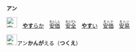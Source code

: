 **アン**

<kbd><img src="https://glyphwiki.org/glyph/u5b89.svg" width="28" height="28" alt="安"></kbd>　[**やす**らか](https://jisho.org/search/やすらか)　<ins>[<ruby>安価<rt>あんしん</rt></ruby>](https://jisho.org/search/安心)</ins>　<ins>[<ruby>安全<rt>あんぜん</rt></ruby>](https://jisho.org/search/安全)</ins>　<ins>[**やす**い](https://jisho.org/search/やすらか)</ins>　[<ruby>安価<rt>あんか</rt></ruby>](https://jisho.org/search/安価)　[<ruby>安易<rt>あんい</rt></ruby>](https://jisho.org/search/安易)

<kbd><img src="https://glyphwiki.org/glyph/u6848.svg" width="28" height="28" alt="安"></kbd><kbd>アン</kbd>**かんが**える（**つくえ**）



<!--



<font>
<p>
    <big><em>豆</em></big><tt><sup>トウ</sup><sub>ヅ</sub></tt>
    <em>
        <b>まめ</b>　
        <ruby>豆腐<rt>とうふ</rt></ruby>　
        <ruby>大豆<rt>だいず</rt></ruby>　
    </em>
    <ruby>納豆<rt>なっとう</rt></ruby>　
    <ruby>小豆<rt>あずき</rt></ruby>　
</p>
<p>
    <big><em>登</em></big><tt><sup>トウ</sup><sub>ト</sub></tt>
    <em>
        <b>のぼ</b>る　
        <ruby>登山<rt>とざん</rt></ruby>　
    </em>

</p>
<p>
    <big><em>短</em></big><tt><sup>タン</sup><sub>　</sub></tt>
    <em>
        <b>みじか</b>い　
    </em>

</p> 
</font> 

-->
